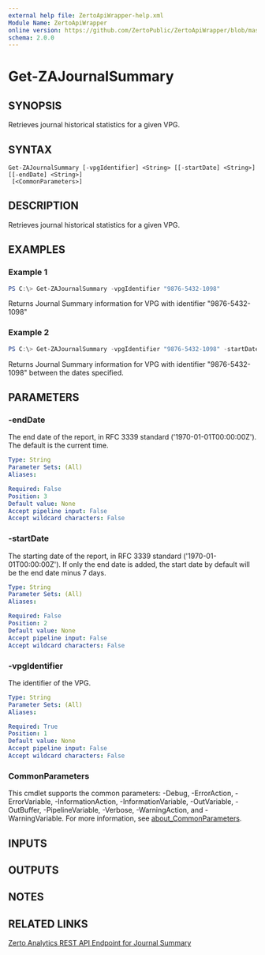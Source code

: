 ```yaml
---
external help file: ZertoApiWrapper-help.xml
Module Name: ZertoApiWrapper
online version: https://github.com/ZertoPublic/ZertoApiWrapper/blob/master/docs/Get-ZAJournalSummary.md
schema: 2.0.0
---
```


# Get-ZAJournalSummary

## SYNOPSIS

Retrieves journal historical statistics for a given VPG.

## SYNTAX

```
Get-ZAJournalSummary [-vpgIdentifier] <String> [[-startDate] <String>] [[-endDate] <String>]
 [<CommonParameters>]
```

## DESCRIPTION

Retrieves journal historical statistics for a given VPG.

## EXAMPLES

### Example 1
```powershell
PS C:\> Get-ZAJournalSummary -vpgIdentifier "9876-5432-1098"
```

Returns Journal Summary information for VPG with identifier "9876-5432-1098"

### Example 2
```powershell
PS C:\> Get-ZAJournalSummary -vpgIdentifier "9876-5432-1098" -startDate "2019-06-01" -endDate "2019-06-08"
```

Returns Journal Summary information for VPG with identifier "9876-5432-1098" between the dates specified.

## PARAMETERS

### -endDate
The end date of the report, in RFC 3339 standard ('1970-01-01T00:00:00Z').
The default is the current time.

```yaml
Type: String
Parameter Sets: (All)
Aliases:

Required: False
Position: 3
Default value: None
Accept pipeline input: False
Accept wildcard characters: False
```

### -startDate
The starting date of the report, in RFC 3339 standard ('1970-01-01T00:00:00Z').
If only the end date is added, the start date by default will be the end date minus 7 days.

```yaml
Type: String
Parameter Sets: (All)
Aliases:

Required: False
Position: 2
Default value: None
Accept pipeline input: False
Accept wildcard characters: False
```

### -vpgIdentifier
The identifier of the VPG.

```yaml
Type: String
Parameter Sets: (All)
Aliases:

Required: True
Position: 1
Default value: None
Accept pipeline input: False
Accept wildcard characters: False
```

### CommonParameters
This cmdlet supports the common parameters: -Debug, -ErrorAction, -ErrorVariable, -InformationAction, -InformationVariable, -OutVariable, -OutBuffer, -PipelineVariable, -Verbose, -WarningAction, and -WarningVariable. For more information, see [about_CommonParameters](http://go.microsoft.com/fwlink/?LinkID=113216).

## INPUTS

## OUTPUTS

## NOTES

## RELATED LINKS

[Zerto Analytics REST API Endpoint for Journal Summary](https://docs.api.zerto.com/#/Journal_Reports/get_v2_reports_journal_summary)
